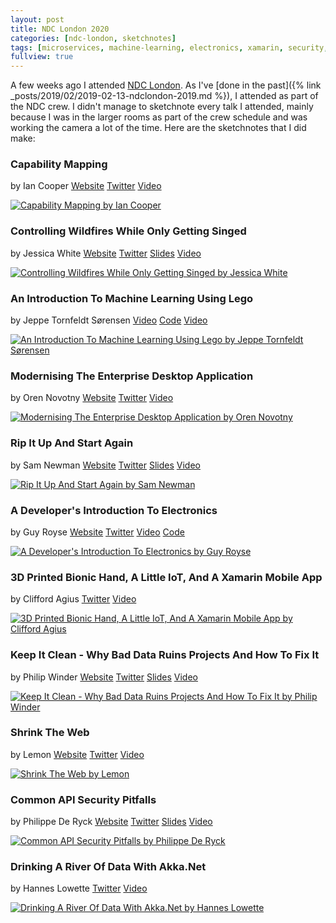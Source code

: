 ```yaml
---
layout: post
title: NDC London 2020
categories: [ndc-london, sketchnotes]
tags: [microservices, machine-learning, electronics, xamarin, security, akka-net, dotnet-core, html]
fullview: true
---
```


A few weeks ago I attended [NDC London](https://ndc-london.com). As I've [done in the past]({% link _posts/2019/02/2019-02-13-ndclondon-2019.md %}), I attended as part of the NDC crew. I didn't manage to sketchnote every talk I attended, mainly because I was in the larger rooms as part of the crew schedule and was working the camera a lot of the time. Here are the sketchnotes that I did make:


### Capability Mapping
by Ian Cooper
<i class="fa fa-globe fa-lg"></i> [Website](https://medium.com/@ICooper)
<i class="fa fa-twitter fa-lg"></i> [Twitter](https://twitter.com/icooper)
<i class="fa fa-youtube fa-lg"></i> [Video](https://www.youtube.com/watch?v=6pjAjHm7l7s)

[![Capability Mapping by Ian Cooper][1]][1]


### Controlling Wildfires While Only Getting Singed
by Jessica White
<i class="fa fa-globe fa-lg"></i> [Website](https://jesswhite.co.uk)
<i class="fa fa-twitter fa-lg"></i> [Twitter](https://twitter.com/JessPWhite)
<i class="fa fa-slideshare fa-lg"></i> [Slides](https://noti.st/jesspwhite/ykTsiH/controlling-wildfires-while-only-getting-singed)
<i class="fa fa-youtube fa-lg"></i> [Video](https://www.youtube.com/watch?v=LLkf8lBLT7E)

[![Controlling Wildfires While Only Getting Singed by Jessica White][2]][2]


### An Introduction To Machine Learning Using Lego
by Jeppe Tornfeldt Sørensen
<i class="fa fa-youtube fa-lg"></i> [Video](https://www.youtube.com/watch?v=ux_9hqxiqpI)
<i class="fa fa-file-code-o fa-lg"></i> [Code](https://github.com/Tornfeldt/LegoMachineLearning)
<i class="fa fa-youtube fa-lg"></i> [Video](https://www.youtube.com/watch?v=3QHVPjMbGVQ)

[![An Introduction To Machine Learning Using Lego by Jeppe Tornfeldt Sørensen][3]][3]


### Modernising The Enterprise Desktop Application
by Oren Novotny
<i class="fa fa-globe fa-lg"></i> [Website](https://oren.codes)
<i class="fa fa-twitter fa-lg"></i> [Twitter](https://twitter.com/onovotny)
<i class="fa fa-youtube fa-lg"></i> [Video](https://www.youtube.com/watch?v=PwQSmbzBsvE)

[![Modernising The Enterprise Desktop Application by Oren Novotny][4]][4]


### Rip It Up And Start Again
by Sam Newman
<i class="fa fa-globe fa-lg"></i> [Website](https://samnewman.io)
<i class="fa fa-twitter fa-lg"></i> [Twitter](https://twitter.com/samnewman)
<i class="fa fa-slideshare fa-lg"></i> [Slides](https://www.slideshare.net/spnewman/rip-it-up-the-microservice-organisation)
<i class="fa fa-youtube fa-lg"></i> [Video](https://www.youtube.com/watch?v=0Y-Pjr0abWQ)

[![Rip It Up And Start Again by Sam Newman][5]][5]


### A Developer's Introduction To Electronics
by Guy Royse
<i class="fa fa-globe fa-lg"></i> [Website](http://guyroyse.com)
<i class="fa fa-twitter fa-lg"></i> [Twitter](https://twitter.com/guyroyse)
<i class="fa fa-youtube fa-lg"></i> [Video](https://www.youtube.com/watch?v=AL07H9Vjwtw)
<i class="fa fa-file-code-o fa-lg"></i> [Code](https://github.com/guyroyse/intro-to-electronics)

[![A Developer's Introduction To Electronics by Guy Royse][6]][6]


### 3D Printed Bionic Hand, A Little IoT, And A Xamarin Mobile App
by Clifford Agius
<i class="fa fa-twitter fa-lg"></i> [Twitter](https://twitter.com/CliffordAgius)
<i class="fa fa-youtube fa-lg"></i> [Video](https://www.youtube.com/watch?v=WHL2v4mXbRE)

[![3D Printed Bionic Hand, A Little IoT, And A Xamarin Mobile App by Clifford Agius][7]][7]


### Keep It Clean - Why Bad Data Ruins Projects And How To Fix It
by Philip Winder
<i class="fa fa-globe fa-lg"></i> [Website](https://winderresearch.com)
<i class="fa fa-twitter fa-lg"></i> [Twitter](https://twitter.com/drphilwinder)
<i class="fa fa-slideshare fa-lg"></i> [Slides](https://winderresearch.com/talks/ndc_london_keep_it_clean/200130_Winder_KeepItClean.pdf)
<i class="fa fa-youtube fa-lg"></i> [Video](https://www.youtube.com/watch?v=bUMmj85UiXM)

[![Keep It Clean - Why Bad Data Ruins Projects And How To Fix It by Philip Winder][8]][8]


### Shrink The Web
by Lemon
<i class="fa fa-globe fa-lg"></i> [Website](https://ahoylemon.xyz)
<i class="fa fa-twitter fa-lg"></i> [Twitter](https://twitter.com/ahoylemon)
<i class="fa fa-youtube fa-lg"></i> [Video](https://www.youtube.com/watch?v=RZT3md8Eo4Q)

[![Shrink The Web by Lemon][9]][9]


### Common API Security Pitfalls
by Philippe De Ryck
<i class="fa fa-globe fa-lg"></i> [Website](https://pragmaticwebsecurity.com)
<i class="fa fa-twitter fa-lg"></i> [Twitter](https://twitter.com/philippederyck)
<i class="fa fa-slideshare fa-lg"></i> [Slides](https://pragmaticwebsecurity.com/files/talks/commonAPIsecuritypitfalls.pdf)
<i class="fa fa-youtube fa-lg"></i> [Video](https://www.youtube.com/watch?v=dDZNDVO5EFQ)

[![Common API Security Pitfalls by Philippe De Ryck][10]][10]


### Drinking A River Of Data With Akka.Net
by Hannes Lowette
<i class="fa fa-twitter fa-lg"></i> [Twitter](https://twitter.com/hannes_lowette)
<i class="fa fa-youtube fa-lg"></i> [Video](https://www.youtube.com/watch?v=2tFj0xR9Pf0)

[![Drinking A River Of Data With Akka.Net by Hannes Lowette][11]][11]


  [1]: /assets/media/images/2020/02/capability-mapping-ian-cooper.jpg#img-sketchnote
  [2]: /assets/media/images/2020/02/controlling-wildfires-while-only-getting-singed-jessica-white.jpg#img-sketchnote
  [3]: /assets/media/images/2020/02/an-introduction-to-machine-learning-using-lego-jeppe-tornfeldt-sorensen.jpg#img-sketchnote
  [4]: /assets/media/images/2020/02/modernising-the-enterprise-desktop-application-oren-novotny.jpg#img-sketchnote
  [5]: /assets/media/images/2020/02/rip-it-up-and-start-again-sam-newman.jpg#img-sketchnote
  [6]: /assets/media/images/2020/02/a-developers-introduction-to-electronics-guy-royse.jpg#img-sketchnote
  [7]: /assets/media/images/2020/02/3d-printed-bionic-hand-a-little-iot-and-a-xamarin-mobile-app-clifford-agius.jpg#img-sketchnote
  [8]: /assets/media/images/2020/02/keep-it-clean-why-bad-data-ruins-projects-and-how-to-fix-it-philip-winder.jpg#img-sketchnote
  [9]: /assets/media/images/2020/02/shrink-the-web-lemon.jpg#img-sketchnote
  [10]: /assets/media/images/2020/02/common-api-security-pitfalls-philippe-de-ryke.jpg#img-sketchnote
  [11]: /assets/media/images/2020/02/drinking-a-river-of-data-with-akkadotnet-hannes-lowette.jpg#img-sketchnote
